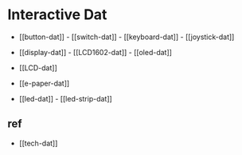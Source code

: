 
# Interactive Dat

- [[button-dat]] - [[switch-dat]] - [[keyboard-dat]] - [[joystick-dat]]

- [[display-dat]] - [[LCD1602-dat]] - [[oled-dat]]

- [[LCD-dat]]

- [[e-paper-dat]]

- [[led-dat]] - [[led-strip-dat]]


## ref 

- [[tech-dat]]